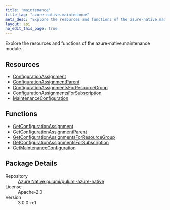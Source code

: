 ```yaml
---
title: "maintenance"
title_tag: "azure-native.maintenance"
meta_desc: "Explore the resources and functions of the azure-native.maintenance module."
layout: api
no_edit_this_page: true
---
```


<!-- WARNING: this file was generated by Pulumi Docs Generator. -->
<!-- Do not edit by hand unless you're certain you know what you are doing! -->

Explore the resources and functions of the azure-native.maintenance module.

<h2 id="resources">Resources</h2>
<ul class="api">
    <li><a href="configurationassignment/" title="ConfigurationAssignment">ConfigurationAssignment</a></li>
    <li><a href="configurationassignmentparent/" title="ConfigurationAssignmentParent">ConfigurationAssignmentParent</a></li>
    <li><a href="configurationassignmentsforresourcegroup/" title="ConfigurationAssignmentsForResourceGroup">ConfigurationAssignmentsForResourceGroup</a></li>
    <li><a href="configurationassignmentsforsubscription/" title="ConfigurationAssignmentsForSubscription">ConfigurationAssignmentsForSubscription</a></li>
    <li><a href="maintenanceconfiguration/" title="MaintenanceConfiguration">MaintenanceConfiguration</a></li>
</ul>

<h2 id="functions">Functions</h2>
<ul class="api">
    <li><a href="getconfigurationassignment/" title="GetConfigurationAssignment">GetConfigurationAssignment</a></li>
    <li><a href="getconfigurationassignmentparent/" title="GetConfigurationAssignmentParent">GetConfigurationAssignmentParent</a></li>
    <li><a href="getconfigurationassignmentsforresourcegroup/" title="GetConfigurationAssignmentsForResourceGroup">GetConfigurationAssignmentsForResourceGroup</a></li>
    <li><a href="getconfigurationassignmentsforsubscription/" title="GetConfigurationAssignmentsForSubscription">GetConfigurationAssignmentsForSubscription</a></li>
    <li><a href="getmaintenanceconfiguration/" title="GetMaintenanceConfiguration">GetMaintenanceConfiguration</a></li>
</ul>

<h2 id="package-details">Package Details</h2>
<dl class="package-details">
	<dt>Repository</dt>
	<dd><a href="https://github.com/pulumi/pulumi-azure-native">Azure Native pulumi/pulumi-azure-native</a></dd>
	<dt>License</dt>
	<dd>Apache-2.0</dd>
	<dt>Version</dt>
	<dd>3.0.0-rc1</dd>
</dl>

